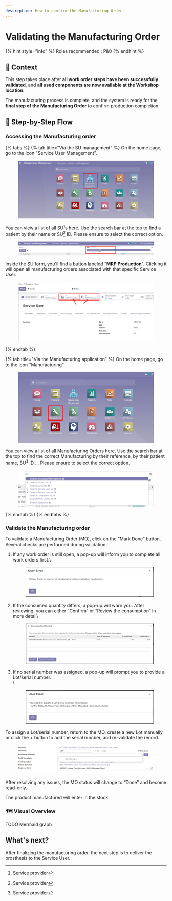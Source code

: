 ```yaml
---
description: How to confirm the Manufacturing Order
---
```


# Validating the Manufacturing Order

{% hint style="info" %}
Roles recommended : P&0&#x20;
{% endhint %}

## **🧭** Context&#x20;

This step takes place after **all work order steps have been successfully validated**, and **all used components are now available at the Workshop location**.&#x20;

The manufacturing process is complete, and the system is ready for the **final step of the Manufacturing Order** to confirm production completion.

## 🔄 Step-by-Step Flow&#x20;

### Accessing the Manufacturing order

{% tabs %}
{% tab title="Via the SU management" %}
On the home page, go to the icon "Service User Management".

<figure><img src="../../.gitbook/assets/image (160).png" alt=""><figcaption></figcaption></figure>

You can view a list of all SU[^1]s here. Use the search bar at the top to find a patient by their name or SU[^1] ID. Please ensure to select the correct option.

<figure><img src="../../.gitbook/assets/image (161).png" alt=""><figcaption></figcaption></figure>

Inside the SU form, you'll find a button labeled "**MRP Production**". Clicking it will open all manufacturing orders associated with that specific Service User.

<figure><img src="../../.gitbook/assets/image (2) (1).png" alt=""><figcaption></figcaption></figure>


{% endtab %}

{% tab title="Via the Manufacturing application" %}
On the home page, go to the icon "Manufacturing".

<figure><img src="../../.gitbook/assets/image (7).png" alt=""><figcaption></figcaption></figure>

You can view a list of all Manufacturing Orders here. Use the search bar at the top to find the correct Manufacturing by their reference, by their patient name, SU[^1] ID ... Please ensure to select the correct option.

<figure><img src="../../.gitbook/assets/image (8).png" alt=""><figcaption></figcaption></figure>
{% endtab %}
{% endtabs %}

### Validate the Manufacturing order

To validate a Manufacturing Order (MO), click on the “Mark Done” button. Several checks are performed during validation:

1.  If any work order is still open, a pop-up will inform you to complete all work orders first.\


    <figure><img src="../../.gitbook/assets/image (131).png" alt=""><figcaption></figcaption></figure>
2.  If the consumed quantity differs, a pop-up will warn you. After reviewing, you can either “Confirm” or “Review the consumption” in more detail\


    <figure><img src="../../.gitbook/assets/image (133).png" alt=""><figcaption></figcaption></figure>
3.  If no serial number was assigned, a pop-up will prompt you to provide a Lot/serial number.\
    \


    <figure><img src="../../.gitbook/assets/image (132).png" alt=""><figcaption></figcaption></figure>

To assign a Lot/serial number, return to the MO, create a new Lot manually or click the + button to add the serial number, and re-validate the record.

<figure><img src="../../.gitbook/assets/image (134).png" alt=""><figcaption></figcaption></figure>

After resolving any issues, the MO status will change to “Done” and become read-only.&#x20;

The product manufactured will enter in the stock.&#x20;

### 🗺️ Visual Overview&#x20;

TODO Mermaid graph

## What's next?&#x20;

After finalizing the manufacturing order, the next step is to deliver the prosthesis to the Service User.





[^1]: Service provider
